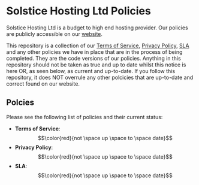 # Solstice Hosting Ltd Policies
Solstice Hosting Ltd is a budget to high end hosting provider. Our policies are publicly accessible on our [website](https://solsticehosting.co.uk).

This repository is a collection of our [Terms of Service]([https://solsticehosting.co.uk/tos/](https://solsticehosting.co.uk/terms/)), [Privacy Policy](https://solsticehosting.co.uk/privacy/), [SLA](https://solsticehosting.co.uk/sla/) and any other policies we have in place that are in the process of being completed. They are the code versions of our policies. Anything in this repository should not be taken as true and up to date whilst this notice is here OR, as seen below, as current and up-to-date. If you follow this repository, it does NOT overrule any other polcicies that are up-to-date and correct found on our website.

## Polcies

Please see the following list of policies and their current status:

- **Terms of Service**: $$\color{red}{not \space up \space to \space date}$$
- **Privacy Policy**: $$\color{red}{not \space up \space to \space date}$$
- **SLA**: $$\color{red}{not \space up \space to \space date}$$
